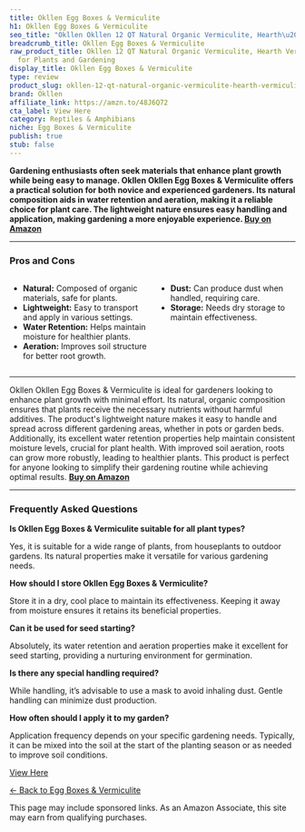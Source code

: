 ```yaml
---
title: Okllen Egg Boxes & Vermiculite
h1: Okllen Egg Boxes & Vermiculite
seo_title: "Okllen Okllen 12 QT Natural Organic Vermiculite, Hearth\u2026"
breadcrumb_title: Okllen Egg Boxes & Vermiculite
raw_product_title: Okllen 12 QT Natural Organic Vermiculite, Hearth Vermiculite Granules
  for Plants and Gardening
display_title: Okllen Egg Boxes & Vermiculite
type: review
product_slug: okllen-12-qt-natural-organic-vermiculite-hearth-vermiculite-granules-fo-b2c0174a
brand: Okllen
affiliate_link: https://amzn.to/48J6Q72
cta_label: View Here
category: Reptiles & Amphibians
niche: Egg Boxes & Vermiculite
publish: true
stub: false
---
```


<div id="intro" class="full-width">
  <p><strong>Gardening enthusiasts often seek materials that enhance plant growth while being easy to manage. Okllen Okllen Egg Boxes & Vermiculite offers a practical solution for both novice and experienced gardeners. Its natural composition aids in water retention and aeration, making it a reliable choice for plant care. The lightweight nature ensures easy handling and application, making gardening a more enjoyable experience. <a href="https://amzn.to/48J6Q72" rel="nofollow sponsored noopener" target="_blank"><strong>Buy on Amazon</strong></a></strong></p>
</div>

<hr />
<h3 id="pros-cons">Pros and Cons</h3>
<div class="pc-grid" style="display:grid;grid-template-columns:1fr 1fr;gap:16px;">
  <ul>
    <li><strong>Natural:</strong> Composed of organic materials, safe for plants.</li>
    <li><strong>Lightweight:</strong> Easy to transport and apply in various settings.</li>
    <li><strong>Water Retention:</strong> Helps maintain moisture for healthier plants.</li>
    <li><strong>Aeration:</strong> Improves soil structure for better root growth.</li>
  </ul>
  <ul>
    <li><strong>Dust:</strong> Can produce dust when handled, requiring care.</li>
    <li><strong>Storage:</strong> Needs dry storage to maintain effectiveness.</li>
  </ul>
</div>
<hr />

<div class="full-width">
  <p>Okllen Okllen Egg Boxes & Vermiculite is ideal for gardeners looking to enhance plant growth with minimal effort. Its natural, organic composition ensures that plants receive the necessary nutrients without harmful additives. The product's lightweight nature makes it easy to handle and spread across different gardening areas, whether in pots or garden beds. Additionally, its excellent water retention properties help maintain consistent moisture levels, crucial for plant health. With improved soil aeration, roots can grow more robustly, leading to healthier plants. This product is perfect for anyone looking to simplify their gardening routine while achieving optimal results. <a href="https://amzn.to/48J6Q72" rel="nofollow sponsored noopener" target="_blank"><strong>Buy on Amazon</strong></a></p>
</div>

<hr />
<h3 id="faqs">Frequently Asked Questions</h3>

<p><strong>Is Okllen Egg Boxes & Vermiculite suitable for all plant types?</strong></p>
<p>Yes, it is suitable for a wide range of plants, from houseplants to outdoor gardens. Its natural properties make it versatile for various gardening needs.</p>

<p><strong>How should I store Okllen Egg Boxes & Vermiculite?</strong></p>
<p>Store it in a dry, cool place to maintain its effectiveness. Keeping it away from moisture ensures it retains its beneficial properties.</p>

<p><strong>Can it be used for seed starting?</strong></p>
<p>Absolutely, its water retention and aeration properties make it excellent for seed starting, providing a nurturing environment for germination.</p>

<p><strong>Is there any special handling required?</strong></p>
<p>While handling, it’s advisable to use a mask to avoid inhaling dust. Gentle handling can minimize dust production.</p>

<p><strong>How often should I apply it to my garden?</strong></p>
<p>Application frequency depends on your specific gardening needs. Typically, it can be mixed into the soil at the start of the planting season or as needed to improve soil conditions.</p>
<p><a class="btn" href="https://amzn.to/48J6Q72" target="_blank" rel="nofollow sponsored noopener">View Here</a></p>
<p><a href="/roundups/reptiles-amphibians/egg-boxes-vermiculite/">← Back to Egg Boxes & Vermiculite</a></p>
<aside class="disclosure">This page may include sponsored links. As an Amazon Associate, this site may earn from qualifying purchases.</aside>
